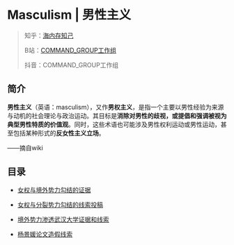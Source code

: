 # Masculism | 男性主义

> 知乎：[海内存知己](https://www.zhihu.com/people/86-59-11-86)
>
> B站：[COMMAND_GROUP工作组](https://space.bilibili.com/1344687531)
>
> 抖音：COMMAND_GROUP工作组

## 简介

**男性主义**（英语：masculism），又作**男权主义**，是指一个主要以男性经验为来源与动机的社会理论与政治运动。其目标是**消除对男性的歧视，或提倡和强调被视为典型男性特质的价值观**。同时，这些术语也可能涉及男性权利运动或男性运动，甚至包括某种形式的**反女性主义立场**。

——摘自wiki

## 目录

- [女权与境外势力勾结的证据](https://command-group.github.io/ChineseFeminist/)

- [女权与分裂势力勾结的线索投稿](https://github.com/command-group/ChineseFeminist/issues)

- [境外势力渗透武汉大学证据和线索](https://command-group.github.io/ChineseFeminist/wuhandaxue/)

- [杨景媛论文造假线索](https://github.com/zouzhekang/YJYpaper)